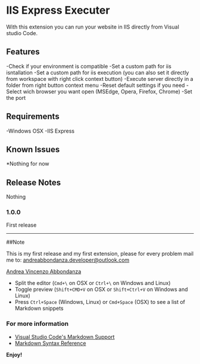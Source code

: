 # IIS Express Executer 

With this extension you can run your website in IIS directly from Visual studio Code.

## Features

-Check if your environment is compatible
-Set a custom path for iis isntallation
-Set a custom path for iis execution (you can also set it directly from workspace with right click context button)
-Execute server directly in a folder from right button context menu
-Reset default settings if you need
-Select wich browser you want open (MSEdge, Opera, Firefox, Chrome)
-Set the port



## Requirements

-Windows OSX
-IIS Express

## Known Issues

*Nothing for now

## Release Notes

Nothing

### 1.0.0

First release

-----------------------------------------------------------------------------------------------------------

##Note

This is my first release and my first extension, please for every problem mail me to: andreabbondanza.developer@outlook.com

[Andrea Vincenzo Abbondanza](http://www.andrewdev.eu)

* Split the editor (`Cmd+\` on OSX or `Ctrl+\` on Windows and Linux)
* Toggle preview (`Shift+CMD+V` on OSX or `Shift+Ctrl+V` on Windows and Linux)
* Press `Ctrl+Space` (Windows, Linux) or `Cmd+Space` (OSX) to see a list of Markdown snippets

### For more information

* [Visual Studio Code's Markdown Support](http://code.visualstudio.com/docs/languages/markdown)
* [Markdown Syntax Reference](https://help.github.com/articles/markdown-basics/)

**Enjoy!**